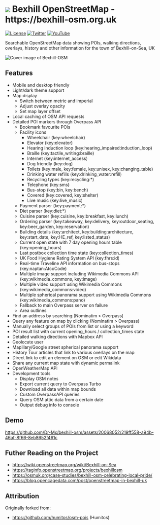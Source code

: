 <h1> <img src="https://bexhill-osm.org.uk/favicon-32x32.png"> Bexhill OpenStreetMap - https://bexhill-osm.org.uk </h1>

[![License](https://bexhill-osm.org.uk/assets/img/info-github.svg)](https://github.com/Dr-Mx/bexhill-osm/blob/master/LICENSE)
[![Twitter](https://bexhill-osm.org.uk/assets/img/info-twitter.svg)](https://twitter.com/BexhillOSM)
[![YouTube](https://bexhill-osm.org.uk/assets/img/info-youtube.svg)](https://www.youtube.com/@bexhillosm)

Searchable OpenStreetMap data showing POIs, walking directions, overlays, history and other information for the town of Bexhill-on-Sea, UK

![Cover image of Bexhill-OSM](https://bexhill-osm.org.uk/assets/img/og-image.jpg)

## Features
- Mobile and desktop friendly
- Light/dark theme support
- Map display
  - Switch between metric and imperial
  - Adjust overlay opacity
  - Set map layer offset
- Local caching of OSM API requests
- Detailed POI markers through Overpass API
  - Bookmark favourite POIs
  - Facility icons
    - Wheelchair (key:wheelchair)
    - Elevator (key:elevator)
    - Hearing induction loop (key:hearing_impaired:induction_loop)
    - Braille (key:tactile_writing:braille)
    - Internet (key:internet_access)
    - Dog friendly (key:dog)
    - Toilets (key:male, key:female, key:unisex, key:changing_table)
    - Drinking water refills (key:drinking_water:refill)
    - Recycling types (key:recycling:\*)
    - Telephone (key:sms)
    - Bus-stop (key:bin, key:bench)
    - Covered (key:covered, key:shelter)
    - Live music (key:live_music)
  - Payment parser (key:payment:\*)
  - Diet parser (key:diet:\*)
  - Cuisine parser (key:cuisine, key:breakfast, key:lunch)
  - Ordering parser (key:takeaway, key:delivery, key:outdoor_seating, key:beer_garden, key:reservation)
  - Building details (key:architect, key:building:architecture, key:start_date, key:HE_ref, key:listed_status)
  - Current open state with 7 day opening hours table (key:opening_hours)
  - Last postbox collection time state (key:collection_times)
  - UK Food Hygiene Rating System API (key:fhrs:id)
  - Real-time Traveline API information on bus-stops (key:naptan:AtcoCode)
  - Multiple image support including Wikimedia Commons API (key:wikimedia_commons, key:image)
  - Multiple video support using Wikimedia Commons (key:wikimedia_commons:video)
  - Multiple spherical panorama support using Wikimedia Commons (key:wikimedia_commons:pano)
  - Fallback to main Overpass server on failure
  - Area outlines
- Find an address by searching (Nominatim > Overpass)
- Query any feature on map by clicking (Nominatim > Overpass)
- Manually select groups of POIs from list or using a keyword
- POI result list with current opening_hours / collection_times state
- Detailed walking directions with Mapbox API
- Geolocate user
- Mapillary/Google street spherical panorama support
- History Tour articles that link to various overlays on the map
- Direct link to edit an element on OSM or edit Wikidata
- Share any current map state with dynamic permalink
- OpenWeatherMap API
- Development tools
  - Display OSM notes
  - Export current query to Overpass Turbo
  - Download all data within map bounds
  - Custom OverpassAPI queries
  - Query OSM attic data from a certain date
  - Output debug info to console

## Demo

https://github.com/Dr-Mx/bexhill-osm/assets/20068052/219ff558-a94b-46af-8f66-8eb8652f461c

## Futher Reading on the Project

- https://wiki.openstreetmap.org/wiki/Bexhill-on-Sea
- https://taginfo.openstreetmap.org/projects/bexhillosm
- https://osmuk.org/case-studies/bexhill-osm-celebrating-local-pride/
- https://blog.opencagedata.com/post/openstreetmap-in-bexhill-uk

## Attribution

Originally forked from:
 - https://github.com/humitos/osm-pois (Humitos)
